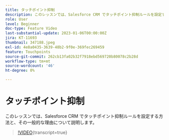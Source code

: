 ```yaml
---
title: タッチポイント抑制
description: このレッスンでは、Salesforce CRM でタッチポイント抑制ルールを設定する方法と、その一般的な理由について説明します。
role: User
level: Beginner
doc-type: Feature Video
last-substantial-update: 2023-01-06T00:00:00Z
jira: KT-11693
thumbnail: 347188.jpeg
exl-id: 4e8a0435-3639-48b2-9f0e-369fec269459
feature: Touchpoints
source-git-commit: 262cb13fa02b32f7918ebd569720b80078c2b28d
workflow-type: tm+mt
source-wordcount: '46'
ht-degree: 0%

---
```


# タッチポイント抑制

このレッスンでは、Salesforce CRM でタッチポイント抑制ルールを設定する方法と、その一般的な理由について説明します。

>[!VIDEO](https://video.tv.adobe.com/v/347188/?learn=on){transcript=true}

